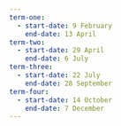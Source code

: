 ```yaml
---
term-one:
  - start-date: 9 February
    end-date: 13 April
term-two:
  - start-date: 29 April
    end-date: 6 July
term-three:
  - start-date: 22 July
    end-date: 28 September
term-four:
  - start-date: 14 October
    end-date: 7 December
---
```

